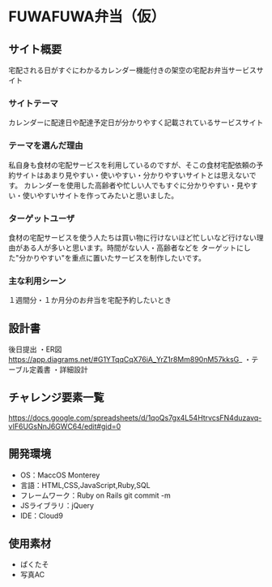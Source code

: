 # FUWAFUWA弁当（仮）

## サイト概要
宅配される日がすぐにわかるカレンダー機能付きの架空の宅配お弁当サービスサイト

### サイトテーマ
カレンダーに配達日や配達予定日が分かりやすく記載されているサービスサイト

### テーマを選んだ理由
私自身も食材の宅配サービスを利用しているのですが、そこの食材宅配依頼の予約サイトはあまり見やすい・使いやすい・分かりやすいサイトとは思えないです。
カレンダーを使用した高齢者や忙しい人でもすぐに分かりやすい・見やすい・使いやすいサイトを作ってみたいと思いました。

### ターゲットユーザ
食材の宅配サービスを使う人たちは買い物に行けないほど忙しいなど行けない理由がある人が多いと思います。時間がない人・高齢者などを
ターゲットにした"分かりやすい"を重点に置いたサービスを制作したいです。

### 主な利用シーン
１週間分・１か月分のお弁当を宅配予約したいとき

## 設計書
後日提出
・ER図
https://app.diagrams.net/#G1YTqqCqX76iA_YrZ1r8Mm890nM57kksG_
・テーブル定義書
・詳細設計

## チャレンジ要素一覧
https://docs.google.com/spreadsheets/d/1qoQs7gx4L54HtrvcsFN4duzavq-vIF6UGsNnJ6GWC64/edit#gid=0

## 開発環境
- OS：MaccOS Monterey
- 言語：HTML,CSS,JavaScript,Ruby,SQL
- フレームワーク：Ruby on Rails git commit -m
- JSライブラリ：jQuery
- IDE：Cloud9

## 使用素材
- ぱくたそ
- 写真AC